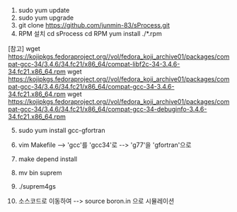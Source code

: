 1. sudo yum update
2. sudo yum upgrade
3. git clone https://github.com/junmin-83/sProcess.git
4. RPM 설치 
cd sProcess
cd RPM
yum install ./*.rpm

[참고]
wget https://kojipkgs.fedoraproject.org//vol/fedora_koji_archive01/packages/compat-gcc-34/3.4.6/34.fc21/x86_64/compat-libf2c-34-3.4.6-34.fc21.x86_64.rpm
wget https://kojipkgs.fedoraproject.org//vol/fedora_koji_archive01/packages/compat-gcc-34/3.4.6/34.fc21/x86_64/compat-gcc-34-3.4.6-34.fc21.x86_64.rpm
wget https://kojipkgs.fedoraproject.org//vol/fedora_koji_archive01/packages/compat-gcc-34/3.4.6/34.fc21/x86_64/compat-gcc-34-debuginfo-3.4.6-34.fc21.x86_64.rpm

5. sudo yum install gcc-gfortran

6. vim Makefile
--> 'gcc'를 'gcc34'로
--> 'g77'을 'gfortran'으로

7. make depend install

8. mv bin suprem

9. ./suprem4gs

10. 소스코드로 이동하여
--> source boron.in 으로 시뮬레이션

